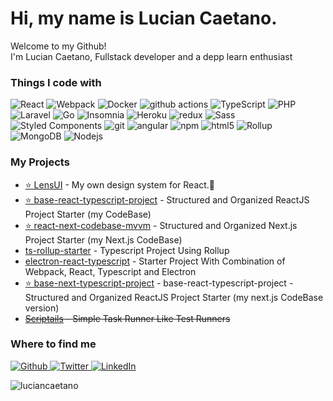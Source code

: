 <h1>Hi, my name is Lucian Caetano.</h1>


<p>Welcome to my Github!</br> I'm Lucian Caetano, Fullstack developer and a depp learn enthusiast</p>
<h3>Things I code with</h3>
<p>
  <img alt="React" src="https://img.shields.io/badge/-React-45b8d8?style=flat-square&logo=react&logoColor=white" />
  <img alt="Webpack" src="https://img.shields.io/badge/-Webpack-8DD6F9?style=flat-square&logo=webpack&logoColor=white" /> 
  <img alt="Docker" src="https://img.shields.io/badge/-Docker-46a2f1?style=flat-square&logo=docker&logoColor=white" />
  <img alt="github actions" src="https://img.shields.io/badge/-Github_Actions-2088FF?style=flat-square&logo=github-actions&logoColor=white" />
  <img alt="TypeScript" src="https://img.shields.io/badge/-TypeScript-007ACC?style=flat-square&logo=typescript&logoColor=white" />
  <img alt="PHP" src="https://img.shields.io/badge/-PHP-474a8a?style=flat-square&logo=PHP&logoColor=white" />
  <img alt="Laravel" src="https://img.shields.io/badge/-Laravel-FF2D20?style=flat-square&logo=Laravel&logoColor=white" />
  <img alt="Go" src="https://img.shields.io/badge/-GO-7fd5ea?style=flat-square&logo=Go&logoColor=333" />
  <img alt="Insomnia" src="https://img.shields.io/badge/-Insomnia-5849BE?style=flat-square&logo=insomnia&logoColor=white" />
  <img alt="Heroku" src="https://img.shields.io/badge/-Heroku-430098?style=flat-square&logo=heroku&logoColor=white" />
  <img alt="redux" src="https://img.shields.io/badge/-Redux-764ABC?style=flat-square&logo=redux&logoColor=white" />
  <img alt="Sass" src="https://img.shields.io/badge/-Sass-CC6699?style=flat-square&logo=sass&logoColor=white" />
  <img alt="Styled Components" src="https://img.shields.io/badge/-Styled_Components-db7092?style=flat-square&logo=styled-components&logoColor=white" />
  <img alt="git" src="https://img.shields.io/badge/-Git-F05032?style=flat-square&logo=git&logoColor=white" />
  <img alt="angular" src="https://img.shields.io/badge/-Angular-DD0031?style=flat-square&logo=angular&logoColor=white" />
  <img alt="npm" src="https://img.shields.io/badge/-NPM-CB3837?style=flat-square&logo=npm&logoColor=white" />
  <img alt="html5" src="https://img.shields.io/badge/-HTML5-E34F26?style=flat-square&logo=html5&logoColor=white" />
  <img alt="Rollup" src="https://img.shields.io/badge/-Rollup-EC4A3F?style=flat-square&logo=rollup.js&logoColor=white" />
  <img alt="MongoDB" src="https://img.shields.io/badge/-MongoDB-13aa52?style=flat-square&logo=mongodb&logoColor=white" />
  <img alt="Nodejs" src="https://img.shields.io/badge/-Nodejs-43853d?style=flat-square&logo=Node.js&logoColor=white" />
</p>

<h3> My Projects </h3>
<ul>
  <li><a href="https://www.npmjs.com/package/lens-ui" target="_blank">⭐ LensUI</a> - My own design system for React.🚀</li>
  <li><a href="https://github.com/luciancaetano/base-react-typescript-project" target="_blank">⭐ base-react-typescript-project</a> - Structured and Organized ReactJS Project Starter (my CodeBase)</li>
  <li><a href="https://github.com/luciancaetano/react-next-codebase-mvvm" target="_blank">⭐ react-next-codebase-mvvm</a> - Structured and Organized Next.js Project Starter (my Next.js CodeBase)</li>
    <li><a href="https://github.com/luciancaetano/ts-rollup-starter" target="_blank">ts-rollup-starter</a> - Typescript Project Using Rollup</li>
    <li><a href="https://github.com/luciancaetano/electron-react-typescript" target="_blank">electron-react-typescript</a> - Starter Project With Combination of Webpack, React, Typescript and Electron</li>
  <li><a href="https://github.com/luciancaetano/base-next-typescript-project" target="_blank">⭐ base-next-typescript-project</a> -  base-react-typescript-project</a> - Structured and Organized ReactJS Project Starter (my next.js CodeBase version)</li>
  <li><s><a href="https://www.npmjs.com/package/scriptails" target="_blank">Scriptails</a> - Simple Task Runner Like Test Runners</s></li>
</ul>


<h3>Where to find me</h3>
<p>
  <a href="https://github.com/luciancaetano" target="_blank">
    <img alt="Github" src="https://img.shields.io/badge/GitHub-%2312100E.svg?&style=for-the-badge&logo=Github&logoColor=white" />
  </a>
  <a href="https://twitter.com/luciancaetano" target="_blank">
    <img alt="Twitter" src="https://img.shields.io/badge/twitter-%231DA1F2.svg?&style=for-the-badge&logo=twitter&logoColor=white" />
  </a> 
  <a href="https://www.linkedin.com/in/lucian-caetano-10524346/" target="_blank">
    <img alt="LinkedIn" src="https://img.shields.io/badge/linkedin-%230077B5.svg?&style=for-the-badge&logo=linkedin&logoColor=white" />
  </a>
</p>

<p><img align="center" src="https://github-readme-stats.vercel.app/api/top-langs?username=luciancaetano&show_icons=true&locale=en&layout=compact" alt="luciancaetano" /></p>
